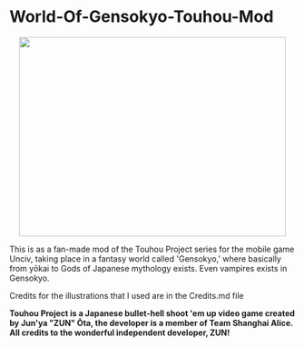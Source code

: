 # World-Of-Gensokyo-Touhou-Mod
<p align="center">
  <img width="470" height="351" src="https://github.com/Wheelchair2/World-Of-Gensokyo-Touhou-Mod/assets/132828663/2cc01fd2-8055-46e1-a3c1-c4f920df6c6b">
</p>

This is as a fan-made mod of the Touhou Project series for the mobile game Unciv, taking place in a fantasy world called 'Gensokyo,' where basically from yōkai to Gods of Japanese mythology exists. Even vampires exists in Gensokyo.

Credits for the illustrations that I used are in the Credits.md file

**Touhou Project is a Japanese bullet-hell shoot 'em up video game created by Jun'ya "ZUN" Ōta, the developer is a member of Team Shanghai Alice. All credits to the wonderful independent developer, ZUN!**
